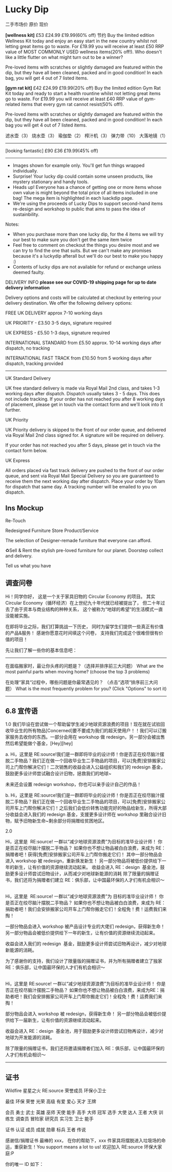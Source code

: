 # Lucky Dip

二手市场价 原价 现价

**[wellness kit]**
£53 £24.99 £19.99(60% off) 节约
Buy the limited edition Wellness Kit today and enjoy an easy start in the new country whilst not letting great items go to waste. For £19.99 you will receive at least £50 RRP value of MOST COMMONLY USED wellness items(20% off!). Who doesn't like a little flutter on what might turn out to be a winner?

Pre-loved items with scratches or slightly damaged are featured within the dip, but they have all been cleaned, packed and in good condition! In each bag, you will get 4 out of 7 listed items.

**[gym rat kit]**
£42 £24.99 £19.99(20% off)
Buy the limited edition Gym Rat Kit today and ready to start a health rountine whilst not letting great items go to waste. For £19.99 you will receive at least £40 RRP value of gym-related items that every gym rat cannot resist(50% off!).

Pre-loved items with scratches or slightly damaged are featured within the dip, but they have all been cleaned, packed and in good condition! In each bag you will get 4 out of 7 listed items.

滤水壶（3）
烧水壶（3）
瑜伽垫（2）
榨汁机（3）
弹力带（10）
大落地镜（1）

---

[looking fantastic]
£90 £36 £19.99(45% off)

---

- Images shown for example only. You'll get fun things wrapped individually.
- Surprise! Your lucky dip could contain some unseen products, like mystery stationary and handy tools.
- Heads up! Everyone has a chance of getting one or more items whose own value is might beyond the total price of all items included in one bag! The mega item is highlighted in each luackdip page.
- We're using the proceeds of Lucky Dips to support second-hand items re-design and workshop to public that aims to pass the idea of sustainbility.

Notes:

- When you purchase more than one lucky dip, for the 4 items we will try our best to make sure you don't get the same item twice
- Feel free to comment on checkout the things you desire most and we can try to find the one that suits. But we can't make any promises because it's a luckydip afterall but we'll do our best to make you happy :)
- Contents of lucky dips are not available for refund or exchange unless deemed faulty.

DELIVERY INFO
**please see our COVID-19 shipping page for up to date delivery information**

Delivery options and costs will be calculated at checkout by entering your delivery destination. We offer the following delivery options:

FREE UK DELIVERY
approx 7-10 working days

UK PRIORITY - £3.50
3-5 days, signature required

UK EXPRESS - £5.50 1-3 days, signature required

INTERNATIONAL STANDARD from £5.50
approx. 10-14 working days after dispatch, no tracking

INTERNATIONAL FAST TRACK from £10.50
from 5 working days after dispatch, tracking provided

---

UK Standard Delivery

UK free standard delivery is made via Royal Mail 2nd class, and takes 1-3 working days after dispatch. Dispatch usually takes 3 - 5 days. This does not include tracking.
If your order has not reached you after 8 working days of placement, please get in touch via the contact form and we'll look into it further.

UK Priority

UK Priority delivery is skipped to the front of our order queue, and delivered via Royal Mail 2nd class signed for. A signature will be required on delivery.

If your order has not reached you after 5 days, please get in touch via the contact form below.

UK Express

All orders placed via fast track delivery are pushed to the front of our order queue, and sent via Royal Mail Special Delivery so you are guaranteed to receive them the next working day after dispatch. Place your order by 10am for dispatch that same day. A tracking number will be emailed to you on dispatch.

## Ins Mockup

Re-Touch

Redesigned Furniture Store
Product/Service

The selection of Designer-remade furniture that everyone can afford.

♻️Sell & Rent the stylish pre-loved furniture for our planet. Doorstep collect and delivery.

Tell us what you have

## 调查问卷

Hi！同学你好，
这是一个关于家具旧物的 Circular Economy 的项目。
其实 Circular Economy（循环经济）在上世纪九十年代就已经被提出了，
但二十年过去了由于资本与商业结构的种种关系，
这个被称为“地球的希望“的生活模式一直没能被实施。

在即将毕业之际，我们打算挑战一下历史，
同时为留学生们提供一些真正有价值的产品&服务！
感谢你愿意花时间填这个问卷，
支持我们完成这个很难但很有价值的项目！

先让我们了解一些你的基本信息吧：

---

在面临搬家时，最让你头疼的问题是？（选择并排序前三大问题）
What are the most painful parts when moving home? (choose the top 3 problems)

在处理“家具“过程中，哪些问题是你最常遇见的？
（点击“选项“排序前三大问题）
What is the most frequently problem for you? (Click "Options" to sort it)

---

## 6.8 宣传语

1.0
我们毕设在尝试做一个帮助留学生减少地球资源浪费的项目！现在就在试验回收毕业生的所有物品[Concerned]要不要成为我们的超天使用户！！我们可以订搬家服务去收你的东西。一部分会用在 workshop 做 redesign，另一部分会被出售然后希望能做个基金，[Hey][hey]

a.
Hi，这里是 RE:source!我们是一群即将毕业的设计师！你是否正在绞尽脑汁摆脱二手物品？我们正在做一个回收毕业生二手物品的项目，可以[免费]安排搬家公司上门帮你解决它们！二次销售的收益会进入公益组织和我们的 redesign 基金，鼓励更多设计师尝试融合设计旧物，拯救我们的地球~

未来还会设置 redesign workshop，你也可以亲手设计自己的作品！

b.
Hi，这里是 RE:source!我们是一群即将毕业的设计师！你是否正在绞尽脑汁摆脱二手物品？我们正在做一个回收毕业生二手物品的项目，可以[免费]安排搬家公司开车上门帮你解决它们！之后我们会低价转售功能完好的物品给新生，所得大部分收益会进入我们的 redesign 基金，支援更多设计师在 workshop 里融合设计旧物，赋予旧物新生命~剩余部分将捐赠给贫困地区。

2.0

Hi，这里是  RE:source! 一群以“减少地球资源浪费”为目标的准毕业设计师！
你是否正在绞尽脑汁摆脱二手物品？
如果你也不想让物品被白白浪费，来成为 RE：捐赠者吧！获得[免费]安排搬家公司开车上门帮你搬走它们！
其中一部分物品会进入 workshop 被 redesign，重新焕发新生！
另一部分物品将被低价提供给下一年的新生，让有价值的资源继续流动起来。
收益会进入 RE：design  基金池，鼓励更多设计师尝试旧物设计，从而减少对地球新能源的消耗
除了限量的捐赠证书，我们还将为捐赠者们建立 RE：俱乐部，让中国最环保的人才们有机会相识～

<br/>
Hi，这里是  RE:source! 一群以“减少地球资源浪费”为 目标的准毕业设计师！
你是否正在绞尽脑汁摆脱二手物品？
如果你也不想让物品被白白浪费，来成为 RE：捐助者吧！我们会安排搬家公司开车上门帮你搬走它们！全程免！费！运费我们来掏！

一部分物品会进入 workshop 被产品设计专业的大佬们 redesign，获得新生命！
另一部分物品会被低价提供给下一年的新生，让有价值的资源继续流动起来。

收益会进入我们的 redesign  基金，鼓励更多设计师尝试旧物再设计，减少对地球新能源的消耗。

为了感谢你的支持，我们设计了限量版的捐赠证书，并为所有捐赠者建立了独家 RE：俱乐部，让中国最环保的人才们有机会相识～

<br/>
Hi，这里是 RE:source! 一群以“减少地球资源浪费”为目标的准毕业设计师！
你是否正在绞尽脑汁摆脱二手物品？
如果你也不想让物品被白白浪费，来成为RE：捐助者吧！我们会安排搬家公司开车上门帮你搬走它们！全程免！费！运费我们来掏！

部分物品会进入 workshop 被 redesign，获得新生命！
另一部分物品会被低价提供给下一届新生，让有价值的资源继续流动起来。

收益会进入 RE：design  基金池，用于鼓励更多设计师尝试旧物再设计，减少对地球为开发能源的消耗。

除了限量的捐赠证书，我们还将邀请捐赠者们加入 RE：俱乐部，让中国最环保的人才们有机会相识～

---

## 证书

Wildfire 星星之火
RE:source 荣誉成员
环保小卫士

最佳 环保 荣誉 光荣 高级 有爱 爱心 天才 王牌

会员 勇士 武士 英雄 巫师 天使 能手 高手 大师 冠军 选手 大使 达人 王者 大侠 训练生 调查员
冒险家 研究员 实习生 卫士 能手

证书 认证 成员 成就 勋章 标兵 王者 传说

感谢信/捐赠证书
最棒的 xxx，
在你的帮助下，xxx 件家具将摆脱进入垃圾场的命运，重获新生！You support means a lot to us!
欢迎加入 RE:source 环保大家庭:P

你的唯一 ID 如下：
